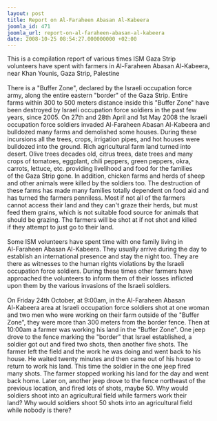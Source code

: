 ```yaml
---
layout: post
title: Report on Al-Faraheen Abasan Al-Kabeera
joomla_id: 471
joomla_url: report-on-al-faraheen-abasan-al-kabeera
date: 2008-10-25 08:54:27.000000000 +02:00
---
```

This is a compilation report of various times ISM Gaza Strip<br />volunteers have spent with farmers in Al-Faraheen Abasan Al-Kabeera,<br />near Khan Younis, Gaza Strip, Palestine<br /><br />There is a &quot;Buffer Zone&quot;, declared by the Israeli occupation force<br />army, along the entire eastern &quot;border&quot; of the Gaza Strip. Entire<br />farms within 300 to 500 meters distance inside this &quot;Buffer Zone&quot; have<br />been destroyed by Israeli occupation force soldiers in the past few<br />years, since 2005. On 27th and 28th April and 1st May 2008 the Israeli<br />occupation force soldiers invaded Al-Faraheen Abasan Al-Kabeera and<br />bulldozed many farms and demolished some houses. During these<br />incursions all the trees, crops, irrigation pipes, and hot houses were<br />bulldozed into the ground. Rich agricultural farm land turned into<br />desert. Olive trees decades old, citrus trees, date trees and many<br />crops of tomatoes, eggplant, chili peppers, green peppers, okra,<br />carrots, lettuce, etc. providing livelihood and food for the families<br />of the Gaza Strip gone. In addition, chicken farms and herds of sheep<br />and other animals were killed by the soldiers too. The destruction of<br />these farms has made many families totally dependent on food aid and<br />has turned the farmers penniless. Most if not all of the farmers<br />cannot access their land and they can't graze their herds, but must<br />feed them grains, which is not suitable food source for animals that<br />should be grazing. The farmers will be shot at if not shot and killed<br />if they attempt to just go to their land.<br /><br />Some ISM volunteers have spent time with one family living in<br />Al-Faraheen Abasan Al-Kabeera. They usually arrive during the day to<br />establish an international presence and stay the night too. They are<br />there as witnesses to the human rights violations by the Israeli<br />occupation force soldiers. During these times other farmers have<br />approached the volunteers to inform them of their losses inflicted<br />upon them by the various invasions of the Israeli soldiers.<br /><br />On Friday 24th October, at 9:00am, in the Al-Faraheen Abasan<br />Al-Kabeera area at Israeli occupation force soldiers shot at one woman<br />and two men who were working on their farm outside of the &quot;Buffer<br />Zone&quot;, they were more than 300 meters from the border fence. Then at<br />10:00am a farmer was working his land in the &quot;Buffer Zone&quot;. One jeep<br />drove to the fence marking the &quot;border&quot; that Israel established, a<br />soldier got out and fired two shots, then another five shots. The<br />farmer left the field and the work he was doing and went back to his<br />house. He waited twenty minutes and then came out of his house to<br />return to work his land. This time the soldier in the one jeep fired<br />many shots. The farmer stopped working his land for the day and went<br />back home. Later on, another jeep drove to the fence northeast of the<br />previous location, and fired lots of shots, maybe 50. Why would<br />soldiers shoot into an agricultural field while farmers work their<br />land? Why would soldiers shoot 50 shots into an agricultural field<br />while nobody is there?<p><a href=""></a></p>

